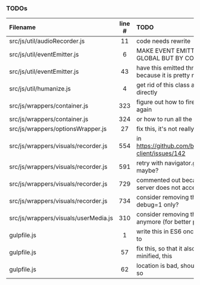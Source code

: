 ### TODOs
| Filename | line # | TODO
|:------|:------:|:------
| src/js/util/audioRecorder.js | 11 | code needs rewrite
| src/js/util/eventEmitter.js | 6 | MAKE EVENT EMITTING IN DESPOT NOT GLOBAL BUT BY CONTAINER ID INSTEAD
| src/js/util/eventEmitter.js | 43 | have this emitted through a configuration because it is pretty noisy
| src/js/util/humanize.js | 4 | get rid of this class and use those imports directly
| src/js/wrappers/container.js | 323 | figure out how to fire dom's onload event again
| src/js/wrappers/container.js | 324 | or how to run all the scripts over again
| src/js/wrappers/optionsWrapper.js | 27 | fix this, it's not really an option
| src/js/wrappers/visuals/recorder.js | 554 | in https://github.com/binarykitchen/videomail-client/issues/142
| src/js/wrappers/visuals/recorder.js | 591 | retry with navigator.getUserMedia_() maybe?
| src/js/wrappers/visuals/recorder.js | 729 | commented out because for some reasons server does not accept such a long
| src/js/wrappers/visuals/recorder.js | 734 | consider removing this later or have it for debug=1 only?
| src/js/wrappers/visuals/userMedia.js | 310 | consider removing that if it's not the case anymore (for better performance)
| gulpfile.js | 1 | write this in ES6 once i have figured out how to
| gulpfile.js | 57 | fix this, so that it also works when not minified, this
| gulpfile.js | 62 | location is bad, should be in a temp folder or so